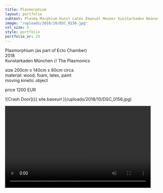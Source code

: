```yaml
---
title: Plasmorphium
layout: portfolio
subtext: Plasma Morphium Kunst Latex Emanuel Mooner Kunstarkaden Neonart neonkunst München
image: "/uploads/2018/10/DSC_0156.jpg"
col_size: 5
style: portfolio
portfolio_nr: 23
---
```


Plasmorphium (as part of Ecto Chamber)  
2018  
Kunstarkaden München // The Plasmonics

size 200cm x 140cm x 80cm circa  
material: wood, foam, latex, paint  
moving kinetic object

price 1200 EUR

![Crash Door]({{ site.baseurl }}/uploads/2018/10/DSC_0156.jpg)

<div style="width: 480px;" class="wp-video"><video class="wp-video-shortcode" id="video-1062-1" width="480" height="270" preload="metadata" controls="controls"><source type="video/mp4" src="https://www.emanuelmooner.com/wp-content/uploads/2018/10/plasmonics2.m4v?_=1"><a href="/uploads/2018/10/plasmonics2.m4v">{{ site.baseurl }}/uploads/2018/10/plasmonics2.m4v</a></video></div>
